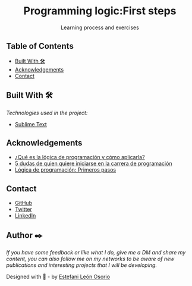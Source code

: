 <h1 align="center">Programming logic:First steps</h1>

<div align="center">
Learning process and exercises
</div>
<!-- TABLE OF CONTENTS -->

## Table of Contents

- [Built With 🛠️](#built-with-🛠️)
- [Acknowledgements](#acknowledgements)
- [Contact](#contact)

<!-- BUILD WITH -->

## Built With 🛠️

_Technologies used in the project:_

- [Sublime Text](https://www.sublimetext.com/)


## Acknowledgements

- [¿Qué es la lógica de programación y cómo aplicarla?](https://www.youtube.com/watch?v=3W983Q2NzRI&ab_channel=AluraLatam)
- [5 dudas de quien quiere iniciarse en la carrera de programación](https://www.aluracursos.com/blog/5-dudas-de-quien-quiere-iniciarse-en-la-carrera-de-programacion)
- [Lógica de programación: Primeros pasos](https://www.aluracursos.com/curso-online-logica-de-programacion-primeros-pasos)

<!-- CONTACT -->

## Contact

- [GitHub](https://github.com/EstefaniLeon)
- [Twitter](https://twitter.com/Esleos1)
- [LinkedIn](https://www.linkedin.com/in/estefani-leon-osorio/)

## Author ✒️

_If you have some feedback or like what I do, give me a DM and share my content, you can also follow me on my networks to be aware of new publications and interesting projects that I will be developing._

Designed with 💖 - by [Estefani León Osorio](https://github.com/EstefaniLeon)
